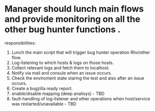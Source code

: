 # Manager should lunch main flows and provide monitoring on all the other bug hunter functions .

responsibilities:
1) Lunch the main script that will trigger bug hunter operation Rhv/other flow. 
2) Log-listening to which hosts & logs on those hosts.
3) Collect relevant logs and fetch them to localhost.
4) Notify via mail and consule when an issue occurs.
5) Check the enviroment state staring the test and also after an issue occurs.
6) Create a bugzilla ready report.
7) enable/disable mapping (deep analisys) - TBD
8) fault-handling of log-listener and other operations when host/service was restarted/unavailable - TBD
